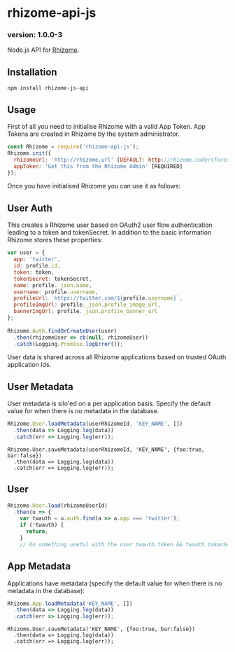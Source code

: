 # rhizome-api-js
### version: 1.0.0-3
Node.js API for [Rhizome](https://github.com/coders-for-corbyn/rhizome).

## Installation
`npm install rhizome-js-api`

## Usage
First of all you need to initialise Rhizome with a valid App Token. App Tokens are created in Rhizome by the system administrator.
```javascript
const Rhizome = require('rhizome-api-js');
Rhizome.init({
  rhizomeUrl: 'http://rhizome.url' [DEFAULT: http://rhizome.codersforcorbyn.com],
  appToken: 'Get this from the Rhizome Admin' [REQUIRED]
});
```
Once you have initialised Rhizome you can use it as follows:

## User Auth
This creates a Rhizome user based on OAuth2 user flow authentication leading to a token and tokenSecret. In addition to the basic information Rhizome stores these properties:
```javascript
var user = {
  app: 'twitter',
  id: profile.id,
  token: token,
  tokenSecret: tokenSecret,
  name: profile._json.name,
  username: profile.username,
  profileUrl: `https://twitter.com/${profile.username}`,
  profileImgUrl: profile._json.profile_image_url,
  bannerImgUrl: profile._json.profile_banner_url
};
  
Rhizome.Auth.findOrCreateUser(user)
  .then(rhizomeUser => cb(null, rhizomeUser))
  .catch(Logging.Promise.logError());
```
User data is shared across all Rhizome applications based on trusted OAuth application Ids.

## User Metadata
User metadata is silo'ed on a per application basis. Specify the default value for when there is no metadata in the database.
```javascript
Rhizome.User.loadMetadata(userRhizomeId, 'KEY_NAME', [])
  .then(data => Logging.log(data))
  .catch(err => Logging.log(err));
```
```
Rhizome.User.saveMetadata(userRhizomeId, 'KEY_NAME', {foo:true, bar:false})
  .then(data => Logging.log(data))
  .catch(err => Logging.log(err));
```

## User
```javascript
Rhizome.User.load(rhizomeUserId)
  .then(u => {
    var twauth = u.auth.find(a => a.app === 'twitter');
    if (!twauth) {
      return;
    }
    // Do something useful with the user twauth.token && twauth.tokenSecret
```
## App Metadata
Applications have metadata (specify the default value for when there is no metadata in the database):
```javascript
Rhizome.App.loadMetadata('KEY_NAME', [])
  .then(data => Logging.log(data))
  .catch(err => Logging.log(err));
```
```
Rhizome.User.saveMetadata('KEY_NAME', {foo:true, bar:false})
  .then(data => Logging.log(data))
  .catch(err => Logging.log(err));
```

